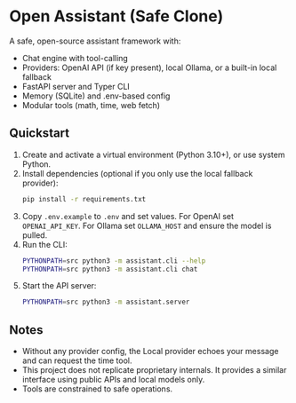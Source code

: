 # Open Assistant (Safe Clone)

A safe, open-source assistant framework with:

- Chat engine with tool-calling
- Providers: OpenAI API (if key present), local Ollama, or a built-in local fallback
- FastAPI server and Typer CLI
- Memory (SQLite) and .env-based config
- Modular tools (math, time, web fetch)

## Quickstart

1. Create and activate a virtual environment (Python 3.10+), or use system Python.
2. Install dependencies (optional if you only use the local fallback provider):
   ```bash
   pip install -r requirements.txt
   ```
3. Copy `.env.example` to `.env` and set values. For OpenAI set `OPENAI_API_KEY`. For Ollama set `OLLAMA_HOST` and ensure the model is pulled.
4. Run the CLI:
   ```bash
   PYTHONPATH=src python3 -m assistant.cli --help
   PYTHONPATH=src python3 -m assistant.cli chat
   ```
5. Start the API server:
   ```bash
   PYTHONPATH=src python3 -m assistant.server
   ```

## Notes

- Without any provider config, the Local provider echoes your message and can request the time tool.
- This project does not replicate proprietary internals. It provides a similar interface using public APIs and local models only.
- Tools are constrained to safe operations.